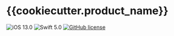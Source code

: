 # {{cookiecutter.product_name}}

![iOS 13.0](https://img.shields.io/badge/iOS-13.0%2B-blue)
![Swift 5.0](https://img.shields.io/badge/Swift-5.0-Orange?style=flat-square)
[![GitHub license](https://img.shields.io/badge/license-MIT-lightgrey.svg)](https://raw.githubusercontent.com/{{cookiecutter.organization_name}}/{{cookiecutter.product_name}}/master/LICENSE)